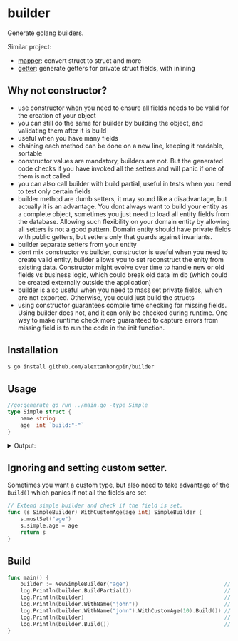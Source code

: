 # builder

Generate golang builders.

Similar project: 
- [mapper](https://github.com/alextanhongpin/mapper): convert struct to struct and more
- [getter](https://github.com/alextanhongpin/getter): generate getters for private struct fields, with inlining

## Why not constructor?

- use constructor when you need to ensure all fields needs to be valid for the creation of your object
- you can still do the same for builder by building the object, and validating them after it is build
- useful when you have many fields
- chaining each method can be done on a new line, keeping it readable, sortable
- constructor values are mandatory, builders are not. But the generated code checks if you have invoked all the setters and will panic if one of them is not called
- you can also call builder with build partial, useful in tests when you need to test only certain fields
- builder method are dumb setters, it may sound like a disadvantage, but actually it is an advantage. You dont always want to build your entity as a complete object, sometimes you just need to load all entity fields from the database. Allowing such flexibility on your domain entity by allowing all setters is not a good pattern. Domain entity should have private fields with public getters, but setters only that guards against invariants. 
- builder separate setters from your entity
- dont mix constructor vs builder, constructor is useful when you need to create valid entity, builder allows you to set reconstruct the enity from existing data. Constructor might evolve over time to handle new or old fields vs business logic, which could break old data im db (which could be created externally outside the application)
- builder is also useful when you need to mass set private fields, which are not exported. Otherwise, you could just build the structs
- using constructor guarantees compile time checking for missing fields. Using builder does not, and it can only be checked during runtime. One way to make runtime check more guaranteed to capture errors from missing field is to run the code in the init function. 

## Installation

```bash
$ go install github.com/alextanhongpin/builder
```

## Usage

```go
//go:generate go run ../main.go -type Simple
type Simple struct {
	name string
	age  int `build:"-"`
}
```

<details>
	<summary>Output:</summary>
	
```go
// Code generated by builder, DO NOT EDIT.
package main

import "fmt"

type SimpleBuilder struct {
	simple    Simple
	fields    []string
	fieldsSet uint64
}

func NewSimpleBuilder(additionalFields ...string) *SimpleBuilder {
	for _, field := range additionalFields {
		if field == "" {
			panic("builder: empty string in constructor")
		}
	}
	exists := make(map[string]bool)
	fields := append([]string{"name"}, additionalFields...)
	for _, field := range fields {
		if exists[field] {
			panic(fmt.Sprintf("builder: duplicate field %q", field))
		}
		exists[field] = true
	}
	return &SimpleBuilder{fields: fields}
}

// WithName sets name.
func (b SimpleBuilder) WithName(name string) SimpleBuilder {
	b.mustSet("name")
	b.simple.name = name
	return b
}

// Build returns Simple.
func (b SimpleBuilder) Build() Simple {
	for i, field := range b.fields {
		if !b.isSet(i) {
			panic(fmt.Sprintf("builder: %q not set", field))
		}
	}
	return b.simple
}

// Build returns Simple.
func (b SimpleBuilder) BuildPartial() Simple {
	return b.simple
}

func (b *SimpleBuilder) mustSet(field string) {
	i := b.indexOf(field)
	if b.isSet(i) {
		panic(fmt.Sprintf("builder: set %q twice", field))
	}
	b.fieldsSet |= 1 << i
}

func (b SimpleBuilder) isSet(pos int) bool {
	return (b.fieldsSet & (1 << pos)) == (1 << pos)
}

func (b SimpleBuilder) indexOf(field string) int {
	for i, f := range b.fields {
		if f == field {
			return i
		}
	}
	panic(fmt.Sprintf("builder: field: %q not found", field))
}
```

</details>

## Ignoring and setting custom setter.

Sometimes you want a custom type, but also need to take advantage of the `Build()` which panics if not all the fields are set
```go
// Extend simple builder and check if the field is set.
func (s SimpleBuilder) WithCustomAge(age int) SimpleBuilder {
	s.mustSet("age")
	s.simple.age = age
	return s
}
```

## Build


```go
func main() {
	builder := NewSimpleBuilder("age")                              // Pass custom fields that needs to be set.
	log.Println(builder.BuildPartial())                             // Allows the entity to be build partially.
	log.Println(builder)                                            // None of the values are set yet.
	log.Println(builder.WithName("john"))                           // name is set to true
	log.Println(builder.WithName("john").WithCustomAge(10).Build()) // name and age set and build success
	log.Println(builder)                                            // Every instance is immutable and they don't share state.
	log.Println(builder.Build())                                    // This will panic, since "name" and "age" is not set yet.
}
```
